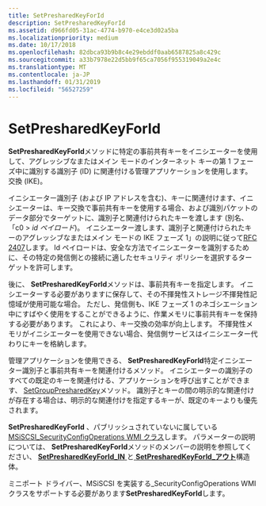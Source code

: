```yaml
---
title: SetPresharedKeyForId
description: SetPresharedKeyForId
ms.assetid: d966fd05-31ac-4774-b970-e4ce3d02a5ba
ms.localizationpriority: medium
ms.date: 10/17/2018
ms.openlocfilehash: 82dbca93b9b8c4e29ebddf0aab6587825a8c429c
ms.sourcegitcommit: a33b7978e22d5bb9f65ca7056f955319049a2e4c
ms.translationtype: MT
ms.contentlocale: ja-JP
ms.lasthandoff: 01/31/2019
ms.locfileid: "56527259"
---
```

# <a name="setpresharedkeyforid"></a>SetPresharedKeyForId


**SetPresharedKeyForId**メソッドに特定の事前共有キーをイニシエーターを使用して、アグレッシブなまたはメイン モードのインターネット キーの第 1 フェーズ中に識別する識別子 (ID) に関連付ける管理アプリケーションを使用します。交換 (IKE)。

イニシエーター識別子 (および IP アドレスを含む)、キーに関連付けます、イニシエーターは、キー交換で事前共有キーを使用する場合、および識別パケットのデータ部分でターゲットに、識別子と関連付けられたキーを渡します (別名、「c0 >  *id ペイロード*)。 イニシエーター渡します、識別子と関連付けられたキーのアグレッシブなまたはメイン モードの IKE フェーズ 1」の説明に従って[RFC 2407](https://go.microsoft.com/fwlink/p/?linkid=64840)します。 Id ペイロードは、安全な方法でイニシエーターを識別するために、その特定の発信側との接続に適したセキュリティ ポリシーを選択するターゲットを許可します。

後に、 **SetPresharedKeyForId**メソッドは、事前共有キーを指定します。 イニシエーターする必要がありますに保存して、その不揮発性ストレージ不揮発性記憶域が使用可能な場合。 ただし、発信側も、IKE フェーズ 1 のネゴシエーション中にすばやく使用をすることができるように、作業メモリに事前共有キーを保持する必要があります。 これにより、キー交換の効率が向上します。 不揮発性メモリがイニシエーターを使用できない場合、発信側サービスはイニシエーター代わりにキーを格納します。

管理アプリケーションを使用できる、 **SetPresharedKeyForId**特定イニシエーター識別子と事前共有キーを関連付けるメソッド。 イニシエーターの識別子のすべての既定のキーを関連付ける、アプリケーションを呼び出すことができます、 [SetGroupPresharedKey](setgrouppresharedkey.md)メソッド。 識別子とキーの間の明示的な関連付けが存在する場合は、明示的な関連付けを指定するキーが、既定のキーよりも優先されます。

**SetPresharedKeyForId** 、パブリッシュされていないに属している[MSiSCSI\_SecurityConfigOperations WMI クラス](msiscsi-securityconfigoperations-wmi-class.md)します。 パラメーターの説明については、 **SetPresharedKeyForId**メソッドのメンバーの説明を参照してください、 [ **SetPresharedKeyForId\_IN** ](https://msdn.microsoft.com/library/windows/hardware/ff565806)と[ **SetPresharedKeyForId\_アウト**](https://msdn.microsoft.com/library/windows/hardware/ff565810)構造体。

ミニポート ドライバー、MSiSCSI を実装する\_SecurityConfigOperations WMI クラスをサポートする必要があります**SetPresharedKeyForId**します。

 

 





